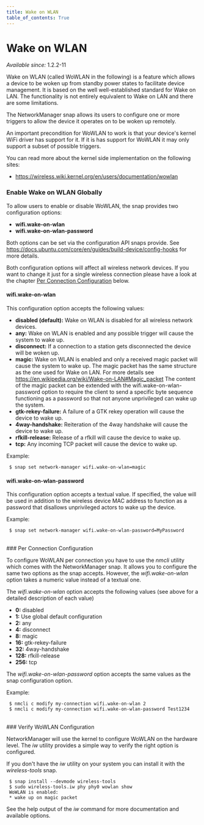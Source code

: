 ```yaml
---
title: Wake on WLAN
table_of_contents: True
---
```


# Wake on WLAN

*Available since:* 1.2.2-11

Wake on WLAN (called WoWLAN in the following) is a feature which allows a device
to be woken up from standby power states to facilitate device management. It is based
on the well well-established standard for Wake on LAN. The functionality is not entirely
equivalent to Wake on LAN and there are some limitations.

The NetworkManager snap allows its users to configure one or more triggers to allow
the device it operates on to be woken up remotely.

An important precondition for WoWLAN to work is that your device's kernel WiFi driver
has support for it. If it is has support for WoWLAN it may only support a subset
of possible triggers.

You can read more about the kernel side implementation on the following sites:

 * <https://wireless.wiki.kernel.org/en/users/documentation/wowlan>

### Enable Wake on WLAN Globally

To allow users to enable or disable WoWLAN, the snap provides two configuration
options:

 * **wifi.wake-on-wlan**
 * **wifi.wake-on-wlan-password**

Both options can be set via the configuration API snaps provide. See
<https://docs.ubuntu.com/core/en/guides/build-device/config-hooks> for more
details.

Both configuration options will affect all wireless network devices. If you
want to change it just for a single wireless connection please have a look at
the chapter [Per Connection Configuration](#per-connection-configuration) below.


#### wifi.wake-on-wlan

This configuration option accepts the following values:

 * **disabled (default):** Wake on WLAN is disabled for all wireless network devices.
 * **any:** Wake on WLAN is enabled and any possible trigger will cause the system to wake up.
 * **disconnect:** If a connection to a station gets disconnected the device will be woken up.
 * **magic:** Wake on WLAN is enabled and only a received magic packet will cause the
 system to wake up. The magic packet has the same structure as the one
 used for Wake on LAN. For more details see <https://en.wikipedia.org/wiki/Wake-on-LAN#Magic_packet>
 The content of the magic packet can be extended with the
 wifi.wake-on-wlan-password option to require the client to send a
 specific byte sequence functioning as a password so that not anyone
 unprivileged can wake up the system.
 * **gtk-rekey-failure:** A failure of a GTK rekey operation will cause the device to wake up.
 * **4way-handshake:** Reiteration of the 4way handshake will cause the device to wake up.
 * **rfkill-release:** Release of a rfkill will cause the device to wake up.
 * **tcp:** Any incoming TCP packet will cause the device to wake up.

Example:

```
 $ snap set network-manager wifi.wake-on-wlan=magic
```

#### wifi.wake-on-wlan-password

This configuration option accepts a textual value. If specified, the value will
be used in addition to the wireless device MAC address to function as a password
that disallows unprivileged actors to wake up the device.

Example:

```
 $ snap set network-manager wifi.wake-on-wlan-password=MyPassword
```
</br>
### Per Connection Configuration

To configure WoWLAN per connection you have to use the *nmcli* utility which comes
with the NetworkManager snap. It allows you to configure the same two options
as the snap accepts. However, the *wifi.wake-on-wlan* option takes a numeric value
instead of a textual one.

The *wifi.wake-on-wlan* option accepts the following values (see above for a detailed
description of each value)

 * **0:** disabled
 * **1:** Use global default configuration
 * **2:** any
 * **4:** disconnect
 * **8:** magic
 * **16:** gtk-rekey-failure
 * **32:** 4way-handshake
 * **128:** rfkill-release
 * **256:** tcp

The *wifi.wake-on-wlan-password* option accepts the same values as the snap
configuration option.

Example:

```
 $ nmcli c modify my-connection wifi.wake-on-wlan 2
 $ nmcli c modify my-connection wifi.wake-on-wlan-password Test1234
```
</br>
### Verify WoWLAN Configuration

NetworkManager will use the kernel to configure WoWLAN on the hardware level.
The *iw* utility provides a simple way to verify the right option is configured.

If you don't have the *iw* utility on your system you can install it with the
*wireless-tools* snap.

```
 $ snap install --devmode wireless-tools
 $ sudo wireless-tools.iw phy phy0 wowlan show
 WoWLAN is enabled:
 * wake up on magic packet
```

See the help output of the *iw* command for more documentation and available
options.
